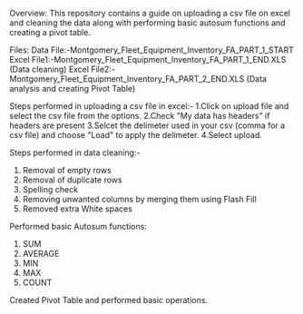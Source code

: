 Overview:
This repository contains a guide on uploading a csv file on excel and cleaning the data along with performing basic autosum functions and creating a pivot table.

Files:
Data File:-Montgomery_Fleet_Equipment_Inventory_FA_PART_1_START
Excel File1:-Montgomery_Fleet_Equipment_Inventory_FA_PART_1_END.XLS (Data cleaning)
Excel File2:-Montgomery_Fleet_Equipment_Inventory_FA_PART_2_END.XLS (Data analysis and creating Pivot Table)

Steps performed in uploading a csv file in excel:-
1.Click on upload file and select the csv file from the options.
2.Check "My data has headers" if headers are present
3.Selcet the delimeter used in your csv (comma for a csv file) and choose "Load" to apply the delimeter.
4.Select upload.

Steps performed in data cleaning:-
1. Removal of empty rows
2. Removal of duplicate rows
3. Spelling check
4. Removing unwanted columns by merging them using Flash Fill
5. Removed extra White spaces

Performed basic Autosum functions:
1. SUM
2. AVERAGE
3. MIN
4. MAX
5. COUNT

Created Pivot Table and performed basic operations.
